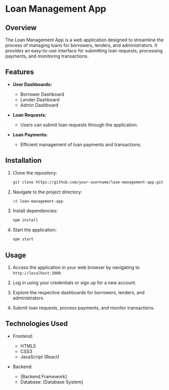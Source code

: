# Loan Management App

## Overview

The Loan Management App is a web application designed to streamline the process of managing loans for borrowers, lenders, and administrators. It provides an easy-to-use interface for submitting loan requests, processing payments, and monitoring transactions.

## Features

- **User Dashboards:**
  - Borrower Dashboard
  - Lender Dashboard
  - Admin Dashboard

- **Loan Requests:**
  - Users can submit loan requests through the application.

- **Loan Payments:**
  - Efficient management of loan payments and transactions.

## Installation

1. Clone the repository:

    ```bash
    git clone https://github.com/your-username/loan-management-app.git
    ```

2. Navigate to the project directory:

    ```bash
    cd loan-management-app
    ```

3. Install dependencies:

    ```bash
    npm install
    ```

4. Start the application:

    ```bash
    npm start
    ```

## Usage

1. Access the application in your web browser by navigating to `http://localhost:3000`.

2. Log in using your credentials or sign up for a new account.

3. Explore the respective dashboards for borrowers, lenders, and administrators.

4. Submit loan requests, process payments, and monitor transactions.

## Technologies Used

- Frontend:
  - HTML5
  - CSS3
  - JavaScript (React)

- Backend:
  - [Backend Framework]
  - Database: [Database System]

